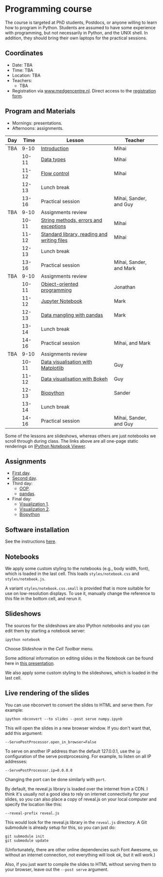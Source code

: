 Programming course
==================

The course is targeted at PhD students, Postdocs, or anyone willing to learn
how to program in Python. Students are assumed to have some experience with
programming, but not necessarily in Python, and the UNIX shell. In addition, 
they should bring their own laptops for the practical sessions.

## Coordinates

- Date: TBA
- Time: TBA
- Location: TBA
- Teachers:
  - TBA
- Registration via www.medgencentre.nl. Direct access to the [registration form](https://forms.lumc.nl/lumc2/PYTHONcourse).

Program and Materials
-------

- Mornings: presentations.
- Afternoons: assignments.

| Day              | Time  | Lesson                              | Teacher  | 
|------------------|-------|------------------------------------ |----------|
| TBA   | 9-10  | [Introduction][lesson_01_01] | Mihai    | 
|                  | 10-11 | [Data types][lesson_01_02]          | Mihai   |  
|                  | 11-12 | [Flow control][lesson_01_03]          | Mihai    | 
|                  | 12-13 | Lunch break                      |          | 
|                  | 13-16 | Practical session | Mihai, Sander, and Guy|
| TBA | 9-10  | Assignments review                  |          |
|                  | 10-11 | [String methods, errors and exceptions][lesson_03_01]            | Mihai    | 
|                  | 11-12 | [Standard library, reading and writing files][lesson_03_02]            | Mihai    | 
|                  | 12-13 | Lunch break                      |          | 
|                  | 13-16 | Practical session | Mihai, Sander, and Mark|
| TBA  | 9-10  | Assignments review                  |          | 
|                  | 10-11 | [Object-oriented programming][lesson_oop]         | Jonathan | 
|                  | 11-12 | [Jupyter Notebook][lesson_jpn]       | Mark     |
|                  | 12-13 | [Data mangling with pandas][lesson_pandas]   | Mark     | 
|                  | 13-14 | Lunch break                      |          | 
|                  | 14-16 | Practical session | Mihai, and Mark|
| TBA    | 9-10  | Assignments review                  |          | 
|                  | 10-11 | [Data visualisation with Matplotlib][lesson_dv_01] | Guy      |
|                  | 11-12 | [Data visualisation with Bokeh][lesson_dv_02]          | Guy      | 
|                  | 12-13 | [Biopython][lesson_bp]                          | Sander      | 
|                  | 13-14 | Lunch break                      |          | 
|                  | 14-16 | Practical session | Mihai, Sander, and Guy|

Some of the lessons are slideshows, whereas others are just
notebooks we scroll through during class. The links above are all one-page
static renderings on [IPython Notebook Viewer](http://nbviewer.ipython.org/).


Assignments
-----------
- [First day](https://classroom.github.com/a/QU2iPYKn).
- [Second day](https://classroom.github.com/a/UbifRH_y).
- Third day:
  - [OOP](https://classroom.github.com/a/8BnbL9fD).
  - [pandas](https://classroom.github.com/a/GOxWRQpa).
- Final day:
  - [Visualization 1](https://classroom.github.com/a/X7ElFXpu).
  - [Visualization 2](https://classroom.github.com/a/2GAOqqBu).
  - [Biopython](https://classroom.github.com/a/viMcRkHE)


[lesson_01_01]: https://git.lumc.nl/courses/programming-course/raw/master/introduction/introduction/introduction.pdf?inline=false
[lesson_01_02]: https://git.lumc.nl/courses/programming-course/raw/master/introduction/data_types/data_types.pdf?inline=false
[lesson_01_03]: https://git.lumc.nl/courses/programming-course/raw/master/introduction/flow_control/flow_control.pdf?inline=false
[lesson_03_01]: https://git.lumc.nl/courses/programming-course/raw/master/more_python/more_01/more_01.pdf?inline=false
[lesson_03_02]: https://git.lumc.nl/courses/programming-course/raw/master/more_python/more_02/more_02.pdf?inline=false
[lesson_oop]: https://git.lumc.nl/courses/programming-course/raw/master/oop/oop.pdf
[lesson_dv_01]: http://nbviewer.ipython.org/urls/git.lumc.nl/courses/programming-course/raw/master/visualization/DataVisualization1.ipynb 
[lesson_dv_02]: http://nbviewer.ipython.org/urls/git.lumc.nl/courses/programming-course/raw/master/visualization/DataVisualization2.ipynb 
[lesson_jpn]: http://nbviewer.ipython.org/urls/git.lumc.nl/courses/programming-course/raw/master/jupyter/05_jupyter.ipynb
[lesson_pandas]: http://nbviewer.ipython.org/urls/git.lumc.nl/courses/programming-course/raw/master/pandas/pandas.ipynb 
[lesson_bp]: http://nbviewer.ipython.org/urls/git.lumc.nl/courses/programming-course/raw/master/BioPython/Biopython.ipynb

Software installation
---------------------

See the instructions [here](https://docs.anaconda.com/anaconda/install/).

Notebooks
---------

We apply some custom styling to the notebooks (e.g., body width, font), which
is loaded in the last cell. This loads `styles/notebook.css` and
`styles/notebook.js`.

A variant `styles/notebook.css.small` is provided that is more suitable for
use on low-resolution displays. To use it, manually change the reference to
this file in the bottom cell, and rerun it.


Slideshows
----------

The sources for the slideshows are also IPython notebooks and you can edit
them by starting a notebook server:

    ipython notebook

Choose *Slideshow* in the *Cell Toolbar* menu.

Some aditional information on editing slides in the Notebook can be found
here in
[this presentation](http://www.slideviper.oquanta.info/tutorial/slideshow_tutorial_slides.html).

We also apply some custom styling to the slideshows, which is loaded in the
last cell.


Live rendering of the slides
----------------------------

You can use nbconvert to convert the slides to HTML and serve them. For
example:

    ipython nbconvert --to slides --post serve numpy.ipynb

This will open the slides in a new browser window. If you don't want that, add
this argument:

    --ServePostProcessor.open_in_browser=False

To serve on another IP address than the default 127.0.0.1, use the `ip`
configuration of the serve postprocessing. For example, to listen on all IP
addresses:

    --ServePostProcessor.ip=0.0.0.0

Changing the port can be done similarly with `port`.

By default, the reveal.js library is loaded over the internet from a CDN. I
think it's usually not a good idea to rely on internet connectivity for your
slides, so you can also place a copy of reveal.js on your local computer and
specify the location like this:

    --reveal-prefix reveal.js

This would look for the reveal.js library in the `reveal.js` directory. A Git
submodule is already setup for this, so you can just do:

    git submodule init
    git submodule update

(Unfortunately, there are other online dependencies such Font Awesome, so
without an internet connection, not everything will look ok, but it will
work.)

Also, if you just want to compile the slides to HTML without serving them to
your browser, leave out the `--post serve` argument.
